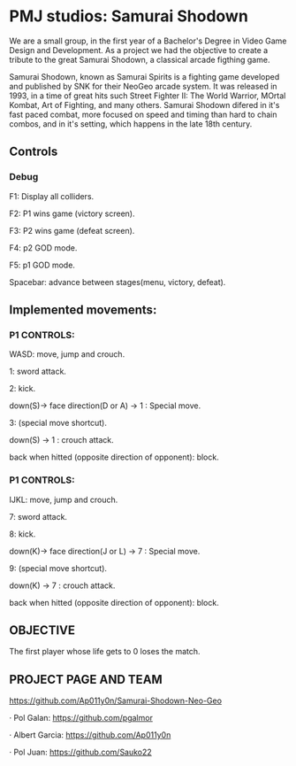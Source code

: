 # PMJ studios: Samurai Shodown

We are a small group, in the first year of a Bachelor's Degree in Video Game Design and Development. As a project we had the objective to create a tribute to the great Samurai Shodown, a classical arcade figthing game.

Samurai Shodown, known as Samurai Spirits is a fighting game developed and published by SNK for their NeoGeo arcade system. It was released in 1993, in a time of great hits such Street Fighter II: The World Warrior, MOrtal Kombat, Art of Fighting, and many others. Samurai Shodown difered in it's fast paced combat, more focused on speed and timing than hard to chain combos, and in it's setting, which happens in the late 18th century. 

## Controls
### Debug
F1: Display all colliders.

F2: P1 wins game (victory screen).

F3: P2 wins game (defeat screen).

F4: p2 GOD mode.

F5: p1 GOD mode.

Spacebar: advance between stages(menu, victory, defeat).

## Implemented movements: 
### P1 CONTROLS:

WASD: move, jump and crouch.

1: sword attack.

2: kick.

down(S)-> face direction(D or A) -> 1 : Special move.

3: (special move shortcut).

down(S) -> 1 : crouch attack.

back when hitted (opposite direction of opponent): block.

### P1 CONTROLS:

IJKL: move, jump and crouch.

7: sword attack.

8: kick.

down(K)-> face direction(J or L) -> 7 : Special move.

9: (special move shortcut).

down(K) -> 7 : crouch attack.

back when hitted (opposite direction of opponent): block.

## OBJECTIVE

The first player whose life gets to 0 loses the match.

## PROJECT PAGE AND TEAM
https://github.com/Ap011y0n/Samurai-Shodown-Neo-Geo

· Pol Galan: https://github.com/pgalmor

· Albert Garcia: https://github.com/Ap011y0n

· Pol Juan: https://github.com/Sauko22


